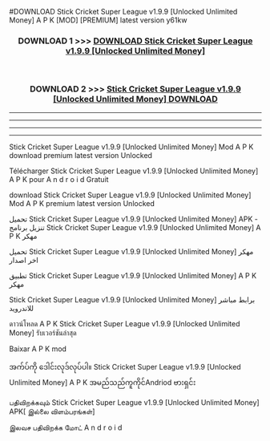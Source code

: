 #DOWNLOAD Stick Cricket Super League v1.9.9  [Unlocked Unlimited Money] A P K [MOD] [PREMIUM] latest version y61kw



<div align="center">

<h3>DOWNLOAD 1 >>> <a href="https://teeasianyam.web.app?sq=Stick Cricket Super League v1.9.9  [Unlocked Unlimited Money]">DOWNLOAD Stick Cricket Super League v1.9.9  [Unlocked Unlimited Money] </a></h3><br>

<h3>DOWNLOAD 2 >>> <a href="https://teeasianyam.web.app?sq=Stick Cricket Super League v1.9.9  [Unlocked Unlimited Money] ">Stick Cricket Super League v1.9.9  [Unlocked Unlimited Money]  DOWNLOAD </a></h3>

</div>


----------------------------------------------------------

----------------------------------------------------------

----------------------------------------------------------

----------------------------------------------------------


Stick Cricket Super League v1.9.9  [Unlocked Unlimited Money]  Mod A P K download premium latest version Unlocked

Télécharger Stick Cricket Super League v1.9.9  [Unlocked Unlimited Money]  A P K pour A n d r o i d Gratuit

download Stick Cricket Super League v1.9.9  [Unlocked Unlimited Money]  Mod A P K premium latest version Unlocked

تحميل Stick Cricket Super League v1.9.9  [Unlocked Unlimited Money]  APK - تنزيل برنامج Stick Cricket Super League v1.9.9  [Unlocked Unlimited Money]  A P K مهكر

تحميل Stick Cricket Super League v1.9.9  [Unlocked Unlimited Money]  مهكر اخر اصدار

تطبيق Stick Cricket Super League v1.9.9  [Unlocked Unlimited Money]  A P K مهكر

Stick Cricket Super League v1.9.9  [Unlocked Unlimited Money]  برابط مباشر للاندرويد

ดาวน์โหลด A P K Stick Cricket Super League v1.9.9  [Unlocked Unlimited Money]  รับเวอร์ชันล่าสุด

Baixar A P K mod

အက်ပ်ကို ဒေါင်းလုဒ်လုပ်ပါ။ Stick Cricket Super League v1.9.9  [Unlocked Unlimited Money]  A P K အမည်သည်ကူကိုင်Andriod ဗားရှင်း

பதிவிறக்கவும் Stick Cricket Super League v1.9.9  [Unlocked Unlimited Money]  APK[ இல்லை விளம்பரங்கள்] 
 
இலவச பதிவிறக்க மோட் A n d r o i d



